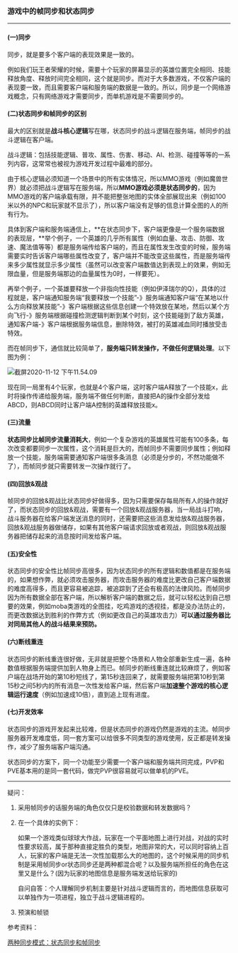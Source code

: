 ### 游戏中的帧同步和状态同步

---

#### (一)同步

同步，就是要多个客户端的表现效果是一致的。

例如我们玩王者荣耀的时候，需要十个玩家的屏幕显示的英雄位置完全相同、技能释放角度、释放时间完全相同，这个就是同步。而对于大多数游戏，不仅客户端的表现要一致，而且需要客户端和服务端的数据是一致的。所以，同步是一个网络游戏概念，只有网络游戏才需要同步，而单机游戏是不需要同步的。

#### (二)状态同步和帧同步的区别

最大的区别就是**战斗核心逻辑**写在哪，状态同步的战斗逻辑在服务端，帧同步的战斗逻辑在客户端。

战斗逻辑：包括技能逻辑、普攻、属性、伤害、移动、AI、检测、碰撞等等的一系列内容，这常常也被视为游戏开发过程中最难的部分。

由于核心逻辑必须知道一个场景中的所有实体情况，所以MMO游戏（例如魔兽世界）就必须把战斗逻辑写在服务端，所以**MMO游戏必须是状态同步的**，因为MMO游戏的客户端承载有限，并不能把整张地图的实体全部展现出来（例如100米以外的NPC和玩家就不显示了），所以客户端没有足够的信息计算全图的人的所有行为。

具体到客户端和服务端通信上，**在状态同步下，客户端更像是一个服务端数据的表现层，**举个例子，一个英雄的几乎所有属性（例如血量、攻击、防御、攻速、魔法值等等）都是服务端传给客户端的，而且在属性发生改变的时候，服务端需要实时告诉客户端哪些属性改变了，客户端并不能改变这些属性，而是服务端传来多少属性就显示多少属性（虽然可以改变客户端数值达到表现上的效果，例如无限血量，但是服务端那边的血量属性为0时，一样要死）。

再举个例子，一个英雄要释放一个非指向性技能（例如伊泽瑞尔的Q），具体的过程就是，客户端通知服务端“我要释放一个技能”-》服务端通知客户端“在某地以什么方向释放某技能”-》客户端根据这些信息创建一个特效放在某地，然后以某个方向飞行-》服务端根据碰撞检测逻辑判断到某个时刻，这个技能碰到了敌方英雄，通知客户端-》客户端根据服务端信息，删除特效，被打的英雄减血同时播放受击特效。

而在帧同步下，通信就比较简单了，**服务端只转发操作，不做任何逻辑处理**。以下图为例：

![截屏2020-11-12 下午11.54.09](https://tva1.sinaimg.cn/large/0081Kckwgy1gkmtub8f62j30ya0hstg0.jpg)

现在同一局里有4个玩家，也就是4个客户端，这时客户端A释放了一个技能x，此时将操作传递给服务端，服务端不做任何判断，直接把A的操作全部分发给ABCD，则ABCD同时让客户端A控制的英雄释放技能x。

#### (三)流量

**状态同步比帧同步流量消耗大**，例如一个复杂游戏的英雄属性可能有100多条，每次改变都要同步一次属性，这个消耗是巨大的，而帧同步不需要同步属性；例如释放一个技能，服务端需要通知客户端很多条消息（必须是分步的，不然功能做不了），而帧同步就只需要转发一次操作就行了。



#### (四)回放&观战

帧同步的回放&观战比状态同步好做得多，因为只需要保存每局所有人的操作就好了，而状态同步的回放&观战，需要有一个回放&观战服务器，当一局战斗打响，战斗服务器在给客户端发送消息的同时，还需要把这些消息发给放&观战服务器，回放&观战服务器做储存，如果有其他客户端请求回放或者观战，则回放&观战服务器把储存起来的消息按时间发给客户端。

#### (五)安全性

状态同步的安全性比帧同步高很多，因为状态同步的所有逻辑和数值都是在服务端的，如果想作弊，就必须攻击服务器，而攻击服务器的难度比更改自己客户端数据的难度高得多，而且更容易被追踪，被追踪到了还会有极高的法律风险。而帧同步因为所有数据全部在客户端，所以解析客户端的数据之后，就可以轻松达到自己想要的效果，例如moba类游戏的全图挂，吃鸡游戏的透视挂，都是没办法防止的，而更改数据达到胜利的作弊方式（例如更改自己的英雄攻击力）**可以通过服务器比对同局其他人的战斗结果来预防。**



#### (六)断线重连

状态同步的断线重连很好做，无非就是把整个场景和人物全部重新生成一遍，各种数值根据服务端提供加到人物身上而已。帧同步的断线重连就比较麻烦了，例如客户端在战场开始的第10秒短线了，第15秒连回来了，就需要服务端把第10秒到第15秒之间5秒内的所有消息一次性发给客户端，然后客户端**加速整个游戏的核心逻辑运行速度**（例如加速成10倍），直到追上现有进度。



#### (七)开发效率

状态同步的游戏开发起来比较难，但是状态同步的游戏仍然是游戏的主流。帧同步服务器开发难度低，同一套方案可以给很多不同类型的游戏使用，反正都是转发操作，减少了服务端客户端沟通。



状态同步的方案下，同一个功能至少需要一个客户端和服务端共同完成，PVP和PVE基本用的是同一套代码，做完PVP很容易就可以做单机的PVE。



---

疑问：

1. 采用帧同步的话服务端的角色仅仅只是校验数据和转发数据吗？

2. 在一个具体的实例下：

   如果一个游戏类似球球大作战，玩家在一个平面地图上进行对战，对战的实时性要求较高，属于那种直接定胜负的类型，地图非常的大，可以同时容纳上百人，玩家的客户端是无法一次性加载那么大的地图的，这个时候采用的同步机制是采用帧同步or状态同步还是两种都混合呢？以及服务端所担任的角色在这里又是什么？(因为玩家的地图信息是服务端发送给玩家的)

   自问自答：个人理解同步机制主要是针对战斗逻辑而言的，而地图信息获取可以单独作为一项进程，独立于战斗逻辑进程的。

3. 预演和帧锁

参考资料：

[两种同步模式：状态同步和帧同步](https://zhuanlan.zhihu.com/p/36884005)